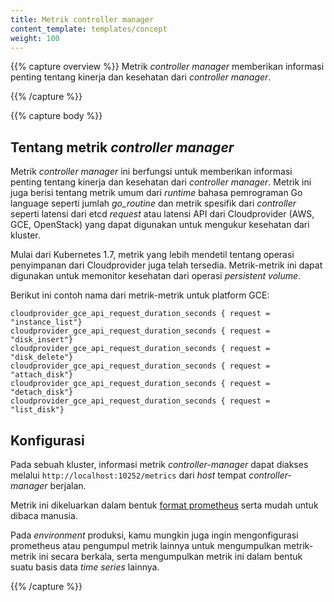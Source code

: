 ```yaml
---
title: Metrik controller manager
content_template: templates/concept
weight: 100
---
```


{{% capture overview %}}
Metrik *controller manager* memberikan informasi penting tentang kinerja dan kesehatan dari *controller manager*.

{{% /capture %}}

{{% capture body %}}
## Tentang metrik *controller manager*

Metrik *controller manager* ini berfungsi untuk memberikan informasi penting tentang kinerja dan kesehatan dari *controller manager*.
Metrik ini juga berisi tentang metrik umum dari *runtime* bahasa pemrograman Go language seperti jumlah *go_routine* dan metrik spesifik dari *controller* seperti
latensi dari etcd *request* atau latensi API dari Cloudprovider (AWS, GCE, OpenStack) yang dapat digunakan untuk mengukur kesehatan dari kluster.

Mulai dari Kubernetes 1.7, metrik yang lebih mendetil tentang operasi penyimpanan dari Cloudprovider juga telah tersedia.
Metrik-metrik ini dapat digunakan untuk memonitor kesehatan dari operasi *persistent volume*.

Berikut ini contoh nama dari metrik-metrik untuk platform GCE:

```
cloudprovider_gce_api_request_duration_seconds { request = "instance_list"}
cloudprovider_gce_api_request_duration_seconds { request = "disk_insert"}
cloudprovider_gce_api_request_duration_seconds { request = "disk_delete"}
cloudprovider_gce_api_request_duration_seconds { request = "attach_disk"}
cloudprovider_gce_api_request_duration_seconds { request = "detach_disk"}
cloudprovider_gce_api_request_duration_seconds { request = "list_disk"}
```

## Konfigurasi

Pada sebuah kluster, informasi metrik *controller-manager* dapat diakses melalui `http://localhost:10252/metrics`
dari *host* tempat *controller-manager* berjalan.

Metrik ini dikeluarkan dalam bentuk [format prometheus](https://prometheus.io/docs/instrumenting/exposition_formats/) serta mudah untuk dibaca manusia.

Pada *environment* produksi, kamu mungkin juga ingin mengonfigurasi prometheus atau pengumpul metrik lainnya untuk mengumpulkan metrik-metrik ini secara berkala, serta mengumpulkan metrik ini dalam bentuk suatu basis data *time series* lainnya.

{{% /capture %}}

